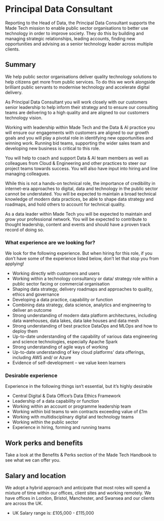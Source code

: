 # Principal Data Consultant

Reporting to the Head of Data, the Principal Data Consultant supports the Made Tech mission to enable public sector organisations to better use technology in order to improve society. They do this by building and managing strategic relationships, leading accounts, finding new opportunities and advising as a senior technology leader across multiple clients.

## Summary

We help public sector organisations deliver quality technology solutions to help citizens get more from public services. To do this we work alongside brilliant public servants to modernise technology and accelerate digital delivery.

As Principal Data Consultant you will work closely with our customers senior leadership to help inform their strategy and to ensure our consulting teams are delivering to a high quality and are aligned to our customers technology vision.

Working with leadership within Made Tech and the Data & AI practice you will ensure our engagements with customers are aligned to our growth goals and you will play a pivotal role in identifying new opportunities and winning work. Running bid teams, supporting the wider sales team and developing new business is critical to this role.

You will help to coach and support Data & AI team members as well as colleagues from Cloud & Engineering and other practices to steer our project teams towards success. You will also have input into hiring and line managing colleagues.

While this is not a hands-on technical role, the importance of credibility in internet-era approaches to digital, data and technology in the public sector cannot be understated. You will be expected to maintain a broad technical knowledge of modern data practices, be able to shape data strategy and roadmaps, and hold others to account for technical quality.

As a data leader within Made Tech you will be expected to maintain and grow your professional network. You will be expected to contribute to thought leadership, content and events and should have a proven track record of doing so.

### What experience are we looking for?

We look for the following experience. But when hiring for this role, if you don’t have some of the experience listed below, don’t let that stop you from applying!
* Working directly with customers and users
* Working within a technology consultancy or data/ strategy role within a public sector facing or commercial organisation 
* Shaping data strategy, delivery roadmaps and approaches to quality, ethics and governance
* Developing a data practice, capability or function
* Combining data strategy, data science, analytics and engineering to deliver an outcome
* Strong understanding of modern data platform architectures, including data warehouses, data lakes, data lake houses and data mesh
* Strong understanding of best practice DataOps and MLOps and how to deploy them
* Up-to-date understanding of the capability of various data engineering and science technologies, especially Apache Spark
* Strong understanding of agile ways of working
* Up-to-date understanding of key cloud platforms' data offerings, including AWS and/ or Azure
* Evidence of self-development – we value keen learners

### Desirable experience

Experience in the following things isn’t essential, but it’s highly desirable

* Central Digital & Data Office’s Data Ethics Framework
* Leadership of a data capability or function
* Working within an account or programme leadership team
* Working within bid teams to win contracts exceeding value of £1m
* Working with multidisciplinary digital and technology teams
* Working within the public sector
* Experience in hiring, forming and running teams

## Work perks and benefits
  
Take a look at the Benefits & Perks section of the Made Tech Handbook to see what we can offer you. 

## Salary and location

We adopt a hybrid approach and anticipate that most roles will spend a mixture of time within our offices, client sites and working remotely. We have offices in London, Bristol, Manchester, and Swansea and our clients are across the UK. 

* UK Salary range is: £105,000 - £115,000
